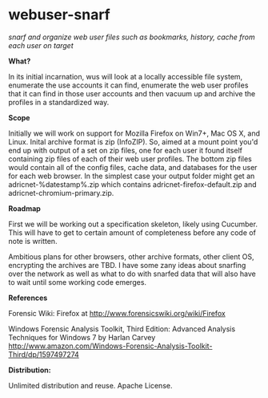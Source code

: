 webuser-snarf
=============
<i>snarf and organize web user files such as bookmarks, history, cache from each user on target</i>

<b>What?</b>

In its initial incarnation, wus will look at a locally accessible file system, enumerate the use accounts it can find, enumerate the web user profiles that it can find in those user accounts and then vacuum up and archive the profiles in a standardized way.

<b>Scope</b>

Initially we will work on support for Mozilla Firefox on Win7+, Mac OS X, and Linux. Inital archive format is zip (InfoZIP). So, aimed at a mount point you'd end up with output of a set on zip files, one for each user it found itself containing zip files of each of their web user profiles. The bottom zip files would contain all of the config files, cache data, and databases for the user for each web browser. In the simplest case your output folder might get an adricnet-%datestamp%.zip which contains adricnet-firefox-default.zip and adricnet-chromium-primary.zip.

<b>Roadmap</b>

First we will be working out a specification skeleton, likely using Cucumber. This will have to get to certain amount of completeness before any code of note is written.

Ambitious plans for other browsers, other archive formats, other client OS, encrypting the archives are TBD. I have some zany ideas about snarfing over the network as well as what to do with snarfed data that will also have to wait until some working code emerges.

<b>References</b>

Forensic Wiki: Firefox at http://www.forensicswiki.org/wiki/Firefox

Windows Forensic Analysis Toolkit, Third Edition: Advanced Analysis Techniques for Windows 7 by Harlan Carvey
http://www.amazon.com/Windows-Forensic-Analysis-Toolkit-Third/dp/1597497274

<b>Distribution:</b>

Unlimited distribution and reuse. Apache License.

